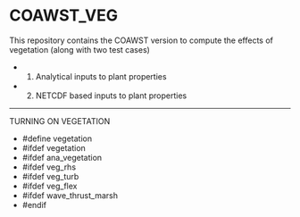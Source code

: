# COAWST_VEG
This repository contains the COAWST version to compute the effects of vegetation (along with two test cases)
* 1) Analytical inputs to plant properties 
* 2) NETCDF based inputs to plant properties

-------------------------------------------------
 TURNING ON VEGETATION  
* #define vegetation 
* #ifdef vegetation
*  #ifdef ana_vegetation 
*  #ifdef veg_rhs 
*  #ifdef veg_turb 
*  #ifdef veg_flex
*  #ifdef wave_thrust_marsh
* #endif 

